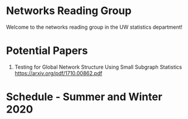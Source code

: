 # Networks Reading Group
Welcome to the networks reading group in the UW statistics department!

# Potential Papers

1) Testing for Global Network Structure Using Small Subgraph Statistics https://arxiv.org/pdf/1710.00862.pdf


# Schedule - Summer and Winter 2020
